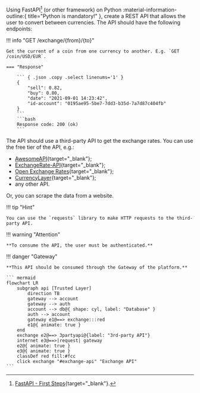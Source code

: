 

Using FastAPI[^1] (or other framework) on Python :material-information-outline:{ title="Python is mandatory!" }, create a REST API that allows the user to convert between currencies. The API should have the following endpoints:

!!! info "GET /exchange/{from}/{to}"

    Get the current of a coin from one currency to another. E.g. `GET /coin/USD/EUR`.

    === "Response"

        ``` { .json .copy .select linenums='1' }
        {
            "sell": 0.82,
            "buy": 0.80,
            "date": "2021-09-01 14:23:42",
            "id-account": "0195ae95-5be7-7dd3-b35d-7a7d87c404fb"
        }
        ```
        ```bash
        Response code: 200 (ok)
        ```

The API should use a third-party API to get the exchange rates. You can use the free tier of the API, e.g.:

- [AwesomeAPI](https://github.com/awesomeapibrasil/economy-api){target="_blank"};
- [ExchangeRate-API](https://www.exchangerate-api.com/){target="_blank"};
- [Open Exchange Rates](https://openexchangerates.org/){target="_blank"};
- [CurrencyLayer](https://currencylayer.com/){target="_blank"};
- any other API.

Or, you can scrape the data from a website.

!!! tip "Hint"

    You can use the `requests` library to make HTTP requests to the third-party API.

!!! warning "Attention"

    **To consume the API, the user must be authenticated.**

!!! danger "Gateway"

    **This API should be consumed through the Gateway of the platform.**

    ``` mermaid
    flowchart LR
        subgraph api [Trusted Layer]
            direction TB
            gateway --> account
            gateway --> auth
            account --> db@{ shape: cyl, label: "Database" }
            auth --> account
            gateway e1@==> exchange:::red
            e1@{ animate: true }
        end
        exchange e2@==> 3partyapi@{label: "3rd-party API"}
        internet e3@==>|request| gateway
        e2@{ animate: true }
        e3@{ animate: true }
        classDef red fill:#fcc
        click exchange "#exchange-api" "Exchange API"
    ```

[^1]: [FastAPI - First Steps](https://fastapi.tiangolo.com/tutorial/first-steps/){target="_blank"}.